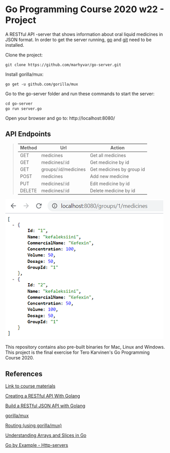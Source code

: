 # Go Programming Course 2020 w22 - Project

A RESTful API -server that shows information about oral liquid medicines in JSON format.
In order to get the server running, [go](https://golang.org/) and [git](https://git-scm.com/download/) need to be installed.

Clone the project:
```
git clone https://github.com/marhyvar/go-server.git
```
Install gorilla/mux:
```
go get -u github.com/gorilla/mux
```
Go to the go-server folder and run these commands to start the server:
```
cd go-server
go run server.go
```

Open your browser and go to: http://localhost:8080/

## API Endpoints

> Method | Url | Action
> ------ | ------ | ------
> GET | medicines | Get all medicines
> GET | medicines/:id |  Get medicine by id
> GET | groups/:id/medicines |  Get medicines by group id
> POST | medicines | Add new medicine
> PUT | medicines/:id | Edit medicine by id
> DELETE | medicines/:id | Delete medicine by id

![endpoint example](endpoint_example.png)

This repository contains also pre-built binaries for Mac, Linux and Windows. This project is the final exercise for Tero Karvinen's Go Programming Course 2020.

## References

[Link to course materials](http://terokarvinen.com/2020/go-programming-course-2020-w22/)

[Creating a RESTful API With Golang](https://tutorialedge.net/golang/creating-restful-api-with-golang/)

[Build a RESTful JSON API with Golang](https://medium.com/the-andela-way/build-a-restful-json-api-with-golang-85a83420c9da)

[gorilla/mux](https://github.com/gorilla/mux)

[Routing (using gorilla/mux)](https://gowebexamples.com/routes-using-gorilla-mux/)

[Understanding Arrays and Slices in Go](https://www.digitalocean.com/community/tutorials/understanding-arrays-and-slices-in-go)

[Go by Example - Http-servers](https://gobyexample.com/http-servers)